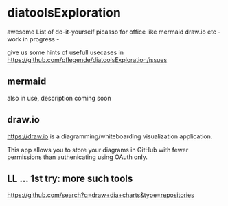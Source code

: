 # diatoolsExploration
awesome List of do-it-yourself picasso for office like mermaid draw.io etc - work in progress -

give us some hints of usefull usecases in https://github.com/pflegende/diatoolsExploration/issues


## mermaid

also in use, description coming soon

## draw.io

https://draw.io is a diagramming/whiteboarding visualization application.

This app allows you to store your diagrams in GitHub with fewer permissions than authenicating using OAuth only.

## LL ... 1st try: more such tools

https://github.com/search?q=draw+dia+charts&type=repositories
